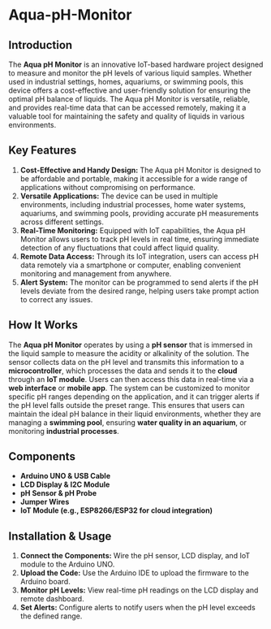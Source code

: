 # Aqua-pH-Monitor


## Introduction
The **Aqua pH Monitor** is an innovative IoT-based hardware project designed to measure and monitor the pH levels of various liquid samples. Whether used in industrial settings, homes, aquariums, or swimming pools, this device offers a cost-effective and user-friendly solution for ensuring the optimal pH balance of liquids. The Aqua pH Monitor is versatile, reliable, and provides real-time data that can be accessed remotely, making it a valuable tool for maintaining the safety and quality of liquids in various environments.

## Key Features
1. **Cost-Effective and Handy Design:** The Aqua pH Monitor is designed to be affordable and portable, making it accessible for a wide range of applications without compromising on performance.
2. **Versatile Applications:** The device can be used in multiple environments, including industrial processes, home water systems, aquariums, and swimming pools, providing accurate pH measurements across different settings.
3. **Real-Time Monitoring:** Equipped with IoT capabilities, the Aqua pH Monitor allows users to track pH levels in real time, ensuring immediate detection of any fluctuations that could affect liquid quality.
4. **Remote Data Access:** Through its IoT integration, users can access pH data remotely via a smartphone or computer, enabling convenient monitoring and management from anywhere.
5. **Alert System:** The monitor can be programmed to send alerts if the pH levels deviate from the desired range, helping users take prompt action to correct any issues.

## How It Works
The **Aqua pH Monitor** operates by using a **pH sensor** that is immersed in the liquid sample to measure the acidity or alkalinity of the solution. The sensor collects data on the pH level and transmits this information to a **microcontroller**, which processes the data and sends it to the **cloud** through an **IoT module**. Users can then access this data in real-time via a **web interface** or **mobile app**. The system can be customized to monitor specific pH ranges depending on the application, and it can trigger alerts if the pH level falls outside the preset range. This ensures that users can maintain the ideal pH balance in their liquid environments, whether they are managing a **swimming pool**, ensuring **water quality in an aquarium**, or monitoring **industrial processes**.

## Components
- **Arduino UNO & USB Cable**
- **LCD Display & I2C Module**
- **pH Sensor & pH Probe**
- **Jumper Wires**
- **IoT Module (e.g., ESP8266/ESP32 for cloud integration)**

## Installation & Usage
1. **Connect the Components:** Wire the pH sensor, LCD display, and IoT module to the Arduino UNO.
2. **Upload the Code:** Use the Arduino IDE to upload the firmware to the Arduino board.
3. **Monitor pH Levels:** View real-time pH readings on the LCD display and remote dashboard.
4. **Set Alerts:** Configure alerts to notify users when the pH level exceeds the defined range.
